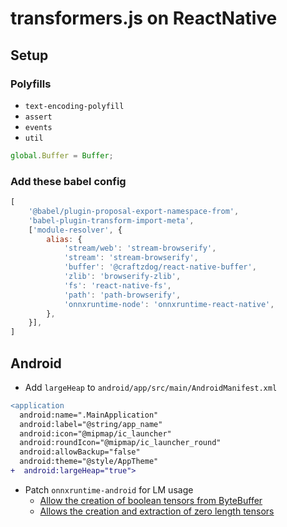 # transformers.js on ReactNative

## Setup

### Polyfills

- `text-encoding-polyfill`
- `assert`
- `events`
- `util`

```js
global.Buffer = Buffer;
```

### Add these babel config

```js
[
    '@babel/plugin-proposal-export-namespace-from',
    'babel-plugin-transform-import-meta',
    ['module-resolver', {
        alias: {
            'stream/web': 'stream-browserify',
            'stream': 'stream-browserify',
            'buffer': '@craftzdog/react-native-buffer',
            'zlib': 'browserify-zlib',
            'fs': 'react-native-fs',
            'path': 'path-browserify',
            'onnxruntime-node': 'onnxruntime-react-native',
        },
    }],
]
```

## Android

- Add `largeHeap` to `android/app/src/main/AndroidManifest.xml`

```diff
<application
  android:name=".MainApplication"
  android:label="@string/app_name"
  android:icon="@mipmap/ic_launcher"
  android:roundIcon="@mipmap/ic_launcher_round"
  android:allowBackup="false"
  android:theme="@style/AppTheme"
+  android:largeHeap="true">
```
- Patch `onnxruntime-android` for LM usage
	- [Allow the creation of boolean tensors from ByteBuffer](https://github.com/microsoft/onnxruntime/pull/15556)
	- [Allows the creation and extraction of zero length tensors](https://github.com/microsoft/onnxruntime/pull/15116)
